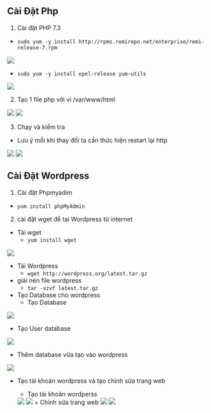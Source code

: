 ## Cài Đặt Php
1. Cài đặt PHP 7.3

- `sudo yum -y install http://rpms.remirepo.net/enterprise/remi-release-7.rpm`

<img src ="img/p1.png">

- `sudo yum -y install epel-release yum-utils`

<img src ="img/p2.png">

2. Tạo 1 file php với vi /var/www/html

<img src ="img/p3.png">

<img src ="img/p4.png">

3. Chạy và kiểm tra

- Lưu ý mỗi khi thay đổi ta cần thức hiện restart lại http 
<img src ="img/p5.png">
<img src ="img/p6.png">

## Cài Đặt Wordpress
1. Cài đặt Phpmyadim 
- `yum install phpMyAdmin`
2. cài đặt wget để tại Wordpress từ internet 
- Tải wget
    + `yum install wget`
<img src ="img/w1.png">
 
- Tải Wordpress
    + `wget http://wordpress.org/latest.tar.gz`
- giải nén file wordpress
    + `tar -xzvf latest.tar.gz`
- Tạo Database cho wordpress
    + Tạo Database 
<img src ="img/w4.png">

+ Tạo User database
 
<img src ="img/w5.png">

- Thêm database vừa tạo vào wordpress

 <img src ="img/w7.png">

- Tạo tài khoản wordpress và tạo chỉnh sửa trang web 
    + Tạo tài khoản wordperss
  <img src ="img/w8.png">
   <img src ="img/w9.png"> 
   + Chỉnh sửa trang web

   <img src ="img/w10.png"> 
   <img src ="img/w11.png">